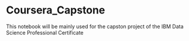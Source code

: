 # Coursera_Capstone
This notebook will be mainly used for the capston project of the IBM Data Science Professional Certificate 
